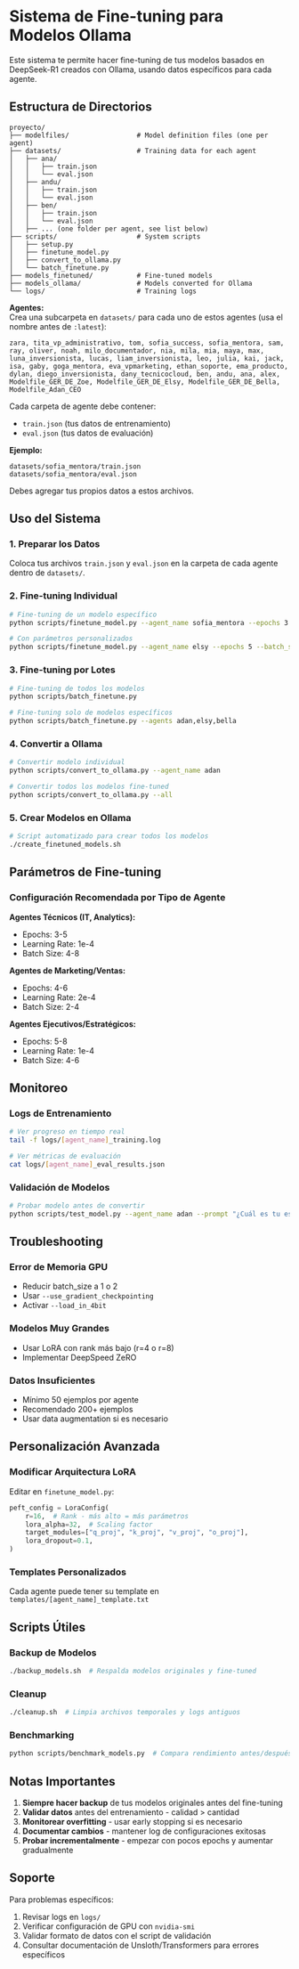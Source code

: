 # Sistema de Fine-tuning para Modelos Ollama

Este sistema te permite hacer fine-tuning de tus modelos basados en DeepSeek-R1 creados con Ollama, usando datos específicos para cada agente.

## Estructura de Directorios

```
proyecto/
├── modelfiles/                 # Model definition files (one per agent)
├── datasets/                   # Training data for each agent
│   ├── ana/
│   │   ├── train.json
│   │   └── eval.json
│   ├── andu/
│   │   ├── train.json
│   │   └── eval.json
│   ├── ben/
│   │   ├── train.json
│   │   └── eval.json
│   ├── ... (one folder per agent, see list below)
├── scripts/                    # System scripts
│   ├── setup.py
│   ├── finetune_model.py
│   ├── convert_to_ollama.py
│   └── batch_finetune.py
├── models_finetuned/           # Fine-tuned models
├── models_ollama/              # Models converted for Ollama
└── logs/                       # Training logs
```

**Agentes:**  
Crea una subcarpeta en `datasets/` para cada uno de estos agentes (usa el nombre antes de `:latest`):

```
zara, tita_vp_administrativo, tom, sofia_success, sofia_mentora, sam, ray, oliver, noah, milo_documentador, nia, mila, mia, maya, max, luna_inversionista, lucas, liam_inversionista, leo, julia, kai, jack, isa, gaby, goga_mentora, eva_vpmarketing, ethan_soporte, ema_producto, dylan, diego_inversionista, dany_tecnicocloud, ben, andu, ana, alex, Modelfile_GER_DE_Zoe, Modelfile_GER_DE_Elsy, Modelfile_GER_DE_Bella, Modelfile_Adan_CEO
```

Cada carpeta de agente debe contener:
- `train.json` (tus datos de entrenamiento)
- `eval.json` (tus datos de evaluación)

**Ejemplo:**
```
datasets/sofia_mentora/train.json
datasets/sofia_mentora/eval.json
```

Debes agregar tus propios datos a estos archivos.

## Uso del Sistema

### 1. Preparar los Datos
Coloca tus archivos `train.json` y `eval.json` en la carpeta de cada agente dentro de `datasets/`.

### 2. Fine-tuning Individual
```bash
# Fine-tuning de un modelo específico
python scripts/finetune_model.py --agent_name sofia_mentora --epochs 3 --batch_size 4

# Con parámetros personalizados
python scripts/finetune_model.py --agent_name elsy --epochs 5 --batch_size 2 --learning_rate 2e-4
```

### 3. Fine-tuning por Lotes
```bash
# Fine-tuning de todos los modelos
python scripts/batch_finetune.py

# Fine-tuning solo de modelos específicos
python scripts/batch_finetune.py --agents adan,elsy,bella
```

### 4. Convertir a Ollama
```bash
# Convertir modelo individual
python scripts/convert_to_ollama.py --agent_name adan

# Convertir todos los modelos fine-tuned
python scripts/convert_to_ollama.py --all
```

### 5. Crear Modelos en Ollama
```bash
# Script automatizado para crear todos los modelos
./create_finetuned_models.sh
```

## Parámetros de Fine-tuning

### Configuración Recomendada por Tipo de Agente

**Agentes Técnicos (IT, Analytics):**
- Epochs: 3-5
- Learning Rate: 1e-4
- Batch Size: 4-8

**Agentes de Marketing/Ventas:**
- Epochs: 4-6
- Learning Rate: 2e-4
- Batch Size: 2-4

**Agentes Ejecutivos/Estratégicos:**
- Epochs: 5-8
- Learning Rate: 1e-4
- Batch Size: 4-6

## Monitoreo

### Logs de Entrenamiento
```bash
# Ver progreso en tiempo real
tail -f logs/[agent_name]_training.log

# Ver métricas de evaluación
cat logs/[agent_name]_eval_results.json
```

### Validación de Modelos
```bash
# Probar modelo antes de convertir
python scripts/test_model.py --agent_name adan --prompt "¿Cuál es tu estrategia como CEO?"
```

## Troubleshooting

### Error de Memoria GPU
- Reducir batch_size a 1 o 2
- Usar `--use_gradient_checkpointing`
- Activar `--load_in_4bit`

### Modelos Muy Grandes
- Usar LoRA con rank más bajo (r=4 o r=8)
- Implementar DeepSpeed ZeRO

### Datos Insuficientes
- Mínimo 50 ejemplos por agente
- Recomendado 200+ ejemplos
- Usar data augmentation si es necesario

## Personalización Avanzada

### Modificar Arquitectura LoRA
Editar en `finetune_model.py`:
```python
peft_config = LoraConfig(
    r=16,  # Rank - más alto = más parámetros
    lora_alpha=32,  # Scaling factor
    target_modules=["q_proj", "k_proj", "v_proj", "o_proj"],
    lora_dropout=0.1,
)
```

### Templates Personalizados
Cada agente puede tener su template en `templates/[agent_name]_template.txt`

## Scripts Útiles

### Backup de Modelos
```bash
./backup_models.sh  # Respalda modelos originales y fine-tuned
```

### Cleanup
```bash
./cleanup.sh  # Limpia archivos temporales y logs antiguos
```

### Benchmarking
```bash
python scripts/benchmark_models.py  # Compara rendimiento antes/después
```

## Notas Importantes

1. **Siempre hacer backup** de tus modelos originales antes del fine-tuning
2. **Validar datos** antes del entrenamiento - calidad > cantidad
3. **Monitorear overfitting** - usar early stopping si es necesario
4. **Documentar cambios** - mantener log de configuraciones exitosas
5. **Probar incrementalmente** - empezar con pocos epochs y aumentar gradualmente

## Soporte

Para problemas específicos:
1. Revisar logs en `logs/`
2. Verificar configuración de GPU con `nvidia-smi`
3. Validar formato de datos con el script de validación
4. Consultar documentación de Unsloth/Transformers para errores específicos